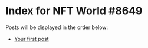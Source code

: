 # Index for NFT World #8649
Posts will be displayed in the order below:

- [Your first post](./001-first.md)

